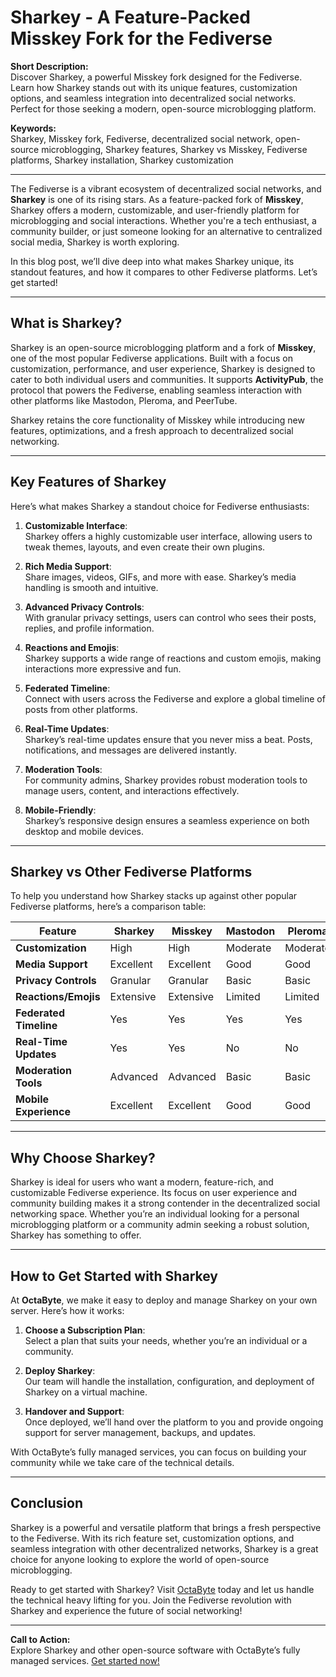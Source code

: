 # Sharkey - A Feature-Packed Misskey Fork for the Fediverse

**Short Description:**  
Discover Sharkey, a powerful Misskey fork designed for the Fediverse. Learn how Sharkey stands out with its unique features, customization options, and seamless integration into decentralized social networks. Perfect for those seeking a modern, open-source microblogging platform.

**Keywords:**  
Sharkey, Misskey fork, Fediverse, decentralized social network, open-source microblogging, Sharkey features, Sharkey vs Misskey, Fediverse platforms, Sharkey installation, Sharkey customization

---

The Fediverse is a vibrant ecosystem of decentralized social networks, and **Sharkey** is one of its rising stars. As a feature-packed fork of **Misskey**, Sharkey offers a modern, customizable, and user-friendly platform for microblogging and social interactions. Whether you're a tech enthusiast, a community builder, or just someone looking for an alternative to centralized social media, Sharkey is worth exploring.

In this blog post, we’ll dive deep into what makes Sharkey unique, its standout features, and how it compares to other Fediverse platforms. Let’s get started!

---

## What is Sharkey?

Sharkey is an open-source microblogging platform and a fork of **Misskey**, one of the most popular Fediverse applications. Built with a focus on customization, performance, and user experience, Sharkey is designed to cater to both individual users and communities. It supports **ActivityPub**, the protocol that powers the Fediverse, enabling seamless interaction with other platforms like Mastodon, Pleroma, and PeerTube.

Sharkey retains the core functionality of Misskey while introducing new features, optimizations, and a fresh approach to decentralized social networking.

---

## Key Features of Sharkey

Here’s what makes Sharkey a standout choice for Fediverse enthusiasts:

1. **Customizable Interface**:  
   Sharkey offers a highly customizable user interface, allowing users to tweak themes, layouts, and even create their own plugins.

2. **Rich Media Support**:  
   Share images, videos, GIFs, and more with ease. Sharkey’s media handling is smooth and intuitive.

3. **Advanced Privacy Controls**:  
   With granular privacy settings, users can control who sees their posts, replies, and profile information.

4. **Reactions and Emojis**:  
   Sharkey supports a wide range of reactions and custom emojis, making interactions more expressive and fun.

5. **Federated Timeline**:  
   Connect with users across the Fediverse and explore a global timeline of posts from other platforms.

6. **Real-Time Updates**:  
   Sharkey’s real-time updates ensure that you never miss a beat. Posts, notifications, and messages are delivered instantly.

7. **Moderation Tools**:  
   For community admins, Sharkey provides robust moderation tools to manage users, content, and interactions effectively.

8. **Mobile-Friendly**:  
   Sharkey’s responsive design ensures a seamless experience on both desktop and mobile devices.

---

## Sharkey vs Other Fediverse Platforms

To help you understand how Sharkey stacks up against other popular Fediverse platforms, here’s a comparison table:

| Feature                | Sharkey          | Misskey          | Mastodon         | Pleroma          |
|------------------------|------------------|------------------|------------------|------------------|
| **Customization**      | High             | High             | Moderate         | Moderate         |
| **Media Support**      | Excellent        | Excellent        | Good             | Good             |
| **Privacy Controls**   | Granular         | Granular         | Basic            | Basic            |
| **Reactions/Emojis**   | Extensive        | Extensive        | Limited          | Limited          |
| **Federated Timeline** | Yes              | Yes              | Yes              | Yes              |
| **Real-Time Updates**  | Yes              | Yes              | No               | No               |
| **Moderation Tools**   | Advanced         | Advanced         | Basic            | Basic            |
| **Mobile Experience**  | Excellent        | Excellent        | Good             | Good             |

---

## Why Choose Sharkey?

Sharkey is ideal for users who want a modern, feature-rich, and customizable Fediverse experience. Its focus on user experience and community building makes it a strong contender in the decentralized social networking space. Whether you’re an individual looking for a personal microblogging platform or a community admin seeking a robust solution, Sharkey has something to offer.

---

## How to Get Started with Sharkey

At **OctaByte**, we make it easy to deploy and manage Sharkey on your own server. Here’s how it works:

1. **Choose a Subscription Plan**:  
   Select a plan that suits your needs, whether you’re an individual or a community.

2. **Deploy Sharkey**:  
   Our team will handle the installation, configuration, and deployment of Sharkey on a virtual machine.

3. **Handover and Support**:  
   Once deployed, we’ll hand over the platform to you and provide ongoing support for server management, backups, and updates.

With OctaByte’s fully managed services, you can focus on building your community while we take care of the technical details.

---

## Conclusion

Sharkey is a powerful and versatile platform that brings a fresh perspective to the Fediverse. With its rich feature set, customization options, and seamless integration with other decentralized networks, Sharkey is a great choice for anyone looking to explore the world of open-source microblogging.

Ready to get started with Sharkey? Visit [OctaByte](https://octabyte.io) today and let us handle the technical heavy lifting for you. Join the Fediverse revolution with Sharkey and experience the future of social networking!

---

**Call to Action:**  
Explore Sharkey and other open-source software with OctaByte’s fully managed services. [Get started now!](https://octabyte.io)
